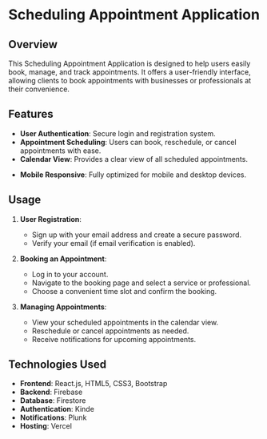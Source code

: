 # Scheduling Appointment Application

## Overview

This Scheduling Appointment Application is designed to help users easily book, manage, and track appointments. It offers a user-friendly interface, allowing clients to book appointments with businesses or professionals at their convenience. 

## Features

- **User Authentication**: Secure login and registration system.
- **Appointment Scheduling**: Users can book, reschedule, or cancel appointments with ease.
- **Calendar View**: Provides a clear view of all scheduled appointments.
<!-- - **Notifications**: Email or SMS notifications for upcoming appointments and reminders. -->
<!-- - **Admin Dashboard**: Allows administrators to manage appointments, users, and settings. -->
- **Mobile Responsive**: Fully optimized for mobile and desktop devices.

<!-- ## Installation -->

<!-- To install and run the application locally, follow these steps: -->

<!-- 1. **Clone the repository**:
   ```bash
   git clone https://github.com/yourusername/scheduling-appointment-app.git
   ```

2. **Navigate to the project directory**:
   ```bash
   cd scheduling-appointment-app
   ```

3. **Install dependencies**:
   ```bash
   npm install
   ```

4. **Setup Environment Variables**:
   - Create a `.env` file in the root directory.
   - Add the necessary environment variables (e.g., database credentials, API keys).

5. **Run the application**:
   ```bash
   npm start
   ```
   The application should now be running on `http://localhost:3000`. -->

## Usage

1. **User Registration**:
   - Sign up with your email address and create a secure password.
   - Verify your email (if email verification is enabled).

2. **Booking an Appointment**:
   - Log in to your account.
   - Navigate to the booking page and select a service or professional.
   - Choose a convenient time slot and confirm the booking.

3. **Managing Appointments**:
   - View your scheduled appointments in the calendar view.
   - Reschedule or cancel appointments as needed.
   - Receive notifications for upcoming appointments.

<!-- 4. **Admin Functions**:
   - Log in as an admin to access the dashboard.
   - Manage user accounts, appointments, and system settings.
   - Generate reports on appointments and user activity. -->

## Technologies Used

- **Frontend**: React.js, HTML5, CSS3, Bootstrap
- **Backend**: Firebase
- **Database**: Firestore
- **Authentication**: Kinde
- **Notifications**: Plunk
- **Hosting**: Vercel

<!-- ## Contributing

We welcome contributions to improve this application. If you have any suggestions or improvements, feel free to submit a pull request or open an issue.

## License

This project is licensed under the MIT License - see the [LICENSE](LICENSE) file for details.

## Contact

For questions or feedback, please contact [your-email@example.com](mailto:your-email@example.com). -->
